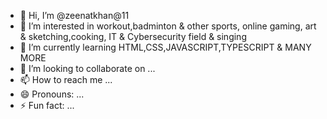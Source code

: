 - 👋 Hi, I’m @zeenatkhan@11
- 👀 I’m interested in workout,badminton &  other sports, online gaming, art & sketching,cooking, IT & Cybersecurity field & singing
- 🌱 I’m currently learning HTML,CSS,JAVASCRIPT,TYPESCRIPT & MANY MORE
- 💞️ I’m looking to collaborate on ...
- 📫 How to reach me ...
- 😄 Pronouns: ...
- ⚡ Fun fact: ...

<!---
zeenatkhan11/zeenatkhan11 is a ✨ special ✨ repository because its `README.md` (this file) appears on your GitHub profile.
You can click the Preview link to take a look at your changes.
--->
